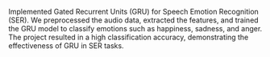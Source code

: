 Implemented Gated Recurrent Units (GRU) for Speech Emotion Recognition (SER). We preprocessed the audio data, extracted the features, and trained the GRU model to classify emotions such as happiness, sadness, and anger. The project resulted in a high classification accuracy, demonstrating the effectiveness of GRU in SER tasks.
